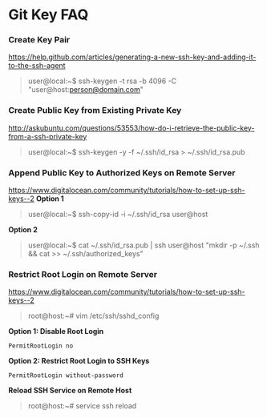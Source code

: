 # Git Key FAQ
### Create Key Pair
https://help.github.com/articles/generating-a-new-ssh-key-and-adding-it-to-the-ssh-agent
> user@local:~$ ssh-keygen -t rsa -b 4096 -C "user@host:person@domain.com"

### Create Public Key from Existing Private Key
http://askubuntu.com/questions/53553/how-do-i-retrieve-the-public-key-from-a-ssh-private-key
> user@local:~$ ssh-keygen -y -f ~/.ssh/id_rsa > ~/.ssh/id_rsa.pub

### Append Public Key to Authorized Keys on Remote Server
https://www.digitalocean.com/community/tutorials/how-to-set-up-ssh-keys--2
**Option 1**
> user@local:~$ ssh-copy-id -i ~/.ssh/id_rsa user@host

**Option 2**
> user@local:~$ cat ~/.ssh/id_rsa.pub | ssh user@host "mkdir -p ~/.ssh && cat >>  ~/.ssh/authorized_keys"

### Restrict Root Login on Remote Server
https://www.digitalocean.com/community/tutorials/how-to-set-up-ssh-keys--2
> root@host:~# vim /etc/ssh/sshd_config

**Option 1: Disable Root Login**

    PermitRootLogin no

**Option 2: Restrict Root Login to SSH Keys**

    PermitRootLogin without-password

**Reload SSH Service on Remote Host**
> root@host:~# service ssh reload
